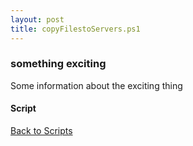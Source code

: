 ```yaml
---
layout: post
title: copyFilestoServers.ps1
---
```


### something exciting

Some information about the exciting thing

#### Script

<script src="https://gist-it.appspot.com/github.com/BanterBoy/scripts-blog/blob/master/PowerShell/scripts/fileManagement/copyFilestoServers.ps1"></script>

<a href="/menu/_pages/scripts.html">Back to Scripts</a>
